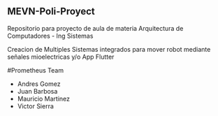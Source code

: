 ## MEVN-Poli-Proyect
Repositorio para proyecto de aula de materia Arquitectura de Computadores - Ing Sistemas

Creacion de Multiples Sistemas integrados para mover robot mediante señales mioelectricas y/o App Flutter


#Prometheus Team
- Andres Gomez
- Juan Barbosa
- Mauricio Martinez
- Victor Sierra

